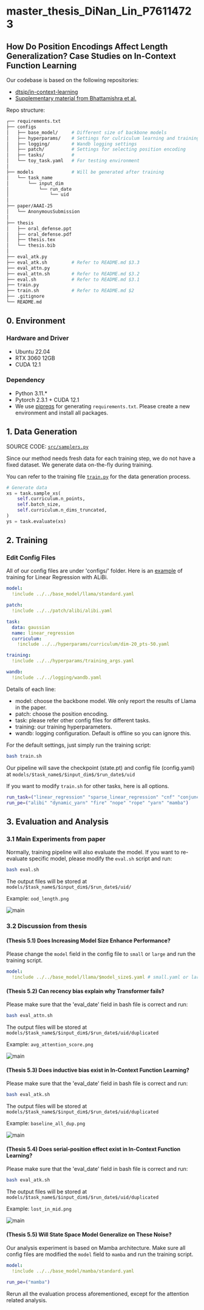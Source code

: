 # master_thesis_DiNan_Lin_P76114723

## How Do Position Encodings Affect Length Generalization? Case Studies on In-Context Function Learning

Our codebase is based on the following repositories:

- [dtsip/in-context-learning](https://github.com/dtsip/in-context-learning)
- [Supplementary material from Bhattamishra et al.](https://openreview.net/forum?id=ekeyCgeRfC)

Repo structure:

```bash
┌── requirements.txt
├── configs
│   ├── base_model/     # Different size of backbone models
│   ├── hyperparams/    # Settings for culriculum learning and training
│   ├── logging/        # Wandb logging settings
│   ├── patch/          # Settings for selecting position encoding
│   ├── tasks/          # 
│   └── toy_task.yaml   # For testing environment
│
├── models              # Will be generated after training
│   └── task_name
│       └── input_dim
│           └── run_date
│               └── uid
│
├── paper/AAAI-25
│   └── AnonymousSubmission
│
├── thesis
│   ├── oral_defense.ppt
│   ├── oral_defense.pdf
│   ├── thesis.tex
│   └── thesis.bib
│
├── eval_atk.py
├── eval_atk.sh         # Refer to README.md $3.3
├── eval_attn.py
├── eval_attn.sh        # Refer to README.md $3.2
├── eval.sh             # Refer to README.md $3.1
├── train.py
├── train.sh            # Refer to README.md $2
├── .gitignore
└── README.md
```

## 0. Environment

### Hardware and Driver

- Ubuntu 22.04
- RTX 3060 12GB
- CUDA 12.1

### Dependency

- Python 3.11.*
- Pytorch 2.3.1 + CUDA 12.1
- We use [pipreqs](https://github.com/bndr/pipreqs) for generating `requirements.txt`. Please create a new environment and install all packages.

## 1. Data Generation

SOURCE CODE: [`src/samplers.py`](src/samplers.py)

Since our method needs fresh data for each training step, we do not have a fixed dataset. We generate data on-the-fly during training.

You can refer to the training file [`train.py`](train.py#L110) for the data generation process.

```python
# Generate data
xs = task.sample_xs(
    self.curriculum.n_points,
    self.batch_size,
    self.curriculum.n_dims_truncated,
)
ys = task.evaluate(xs)
```

## 2. Training

### Edit Config Files

All of our config files are under 'configs/' folder. Here is an [example](configs/tasks/linear_regression/alibi.yaml) of training for Linear Regression with ALiBi.

```yaml
model:
  !include ../../base_model/llama/standard.yaml

patch:
  !include ../../patch/alibi/alibi.yaml

task:
  data: gaussian
  name: linear_regression
  curriculum: 
    !include ../../hyperparams/curriculum/dim-20_pts-50.yaml

training:
  !include ../../hyperparams/training_args.yaml

wandb:
  !include ../../logging/wandb.yaml
```

Details of each line:

- model: choose the backbone model. We only report the results of Llama in the paper.
- patch: choose the position encoding.
- task: please refer other config files for different tasks.
- training: our training hyperparameters.
- wandb: logging configuration. Default is offline so you can ignore this.

For the default settings, just simply run the training script:

```bash
bash train.sh
```

Our pipeline will save the checkpoint (state.pt) and config file (config.yaml) at `models/$task_name$/$input_dim$/$run_date$/uid`

If you want to modify `train.sh` for other tasks, here is all options.

```bash
run_task=("linear_regression" "sparse_linear_regression" "cnf" "conjunction" "disjunction" "dnf" "int_halfspace" "majority" "parity" "sparse_disjunction" "sparse_parity" "sparse_thres")
run_pe=("alibi" "dynamic_yarn" "fire" "nope" "rope" "yarn" "mamba")
```

## 3. Evaluation and Analysis

### 3.1 Main Experiments from paper

Normally, training pipeline will also evaluate the model. If you want to re-evaluate specific model, please modify the `eval.sh` script and run:

```bash
bash eval.sh
```

The output files will be stored at `models/$task_name$/$input_dim$/$run_date$/uid/`

Example: `ood_length.png`

![main](imgs/main_result.png)

### 3.2 Discussion from thesis

#### (Thesis 5.1) Does Increasing Model Size Enhance Performance?

Please change the `model` field in the config file to `small` or `large` and run the training script.

```yaml
model:
  !include ../../base_model/llama/$model_size$.yaml # small.yaml or large.yaml
```

#### (Thesis 5.2) Can recency bias explain why Transformer fails?

Please make sure that the 'eval_date' field in bash file is correct and run:

```bash
bash eval_attn.sh
```

The output files will be stored at `models/$task_name$/$input_dim$/$run_date$/uid/duplicated`

Example: `avg_attention_score.png`

![main](imgs/attn.png)

#### (Thesis 5.3) Does inductive bias exist in In-Context Function Learning?

Please make sure that the 'eval_date' field in bash file is correct and run:

```bash
bash eval_atk.sh
```

The output files will be stored at `models/$task_name$/$input_dim$/$run_date$/uid/duplicated`

Example: `baseline_all_dup.png`

![main](imgs/dup.png)

#### (Thesis 5.4) Does serial-position effect exist in In-Context Function Learning?

Please make sure that the 'eval_date' field in bash file is correct and run:

```bash
bash eval_atk.sh
```

The output files will be stored at `models/$task_name$/$input_dim$/$run_date$/uid/duplicated`

Example: `lost_in_mid.png`

![main](imgs/lost_in_mid.png)

#### (Thesis 5.5) Will State Space Model Generalize on These Noise?

Our analysis experiment is based on Mamba architecture. Make sure all config files are modified the `model` field to `mamba` and run the training script.

```yaml
model:
  !include ../../base_model/mamba/standard.yaml
```

```bash
run_pe=("mamba")
```

Rerun all the evaluation process aforementioned, except for the attention related analysis.
